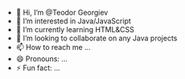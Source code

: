 - 👋 Hi, I’m @Teodor Georgiev
- 👀 I’m interested in Java/JavaScript
- 🌱 I’m currently learning HTML&CSS
- 💞️ I’m looking to collaborate on any Java projects
- 📫 How to reach me ...
- 😄 Pronouns: ...
- ⚡ Fun fact: ...

<!---
TedoGeorgiev/TedoGeorgiev is a ✨ special ✨ repository because its `README.md` (this file) appears on your GitHub profile.
You can click the Preview link to take a look at your changes.
--->
